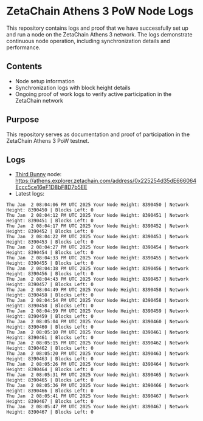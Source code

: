 # ZetaChain Athens 3 PoW Node Logs
This repository contains logs and proof that we have successfully set up and run a node on the ZetaChain Athens 3 network. The logs demonstrate continuous node operation, including synchronization details and performance.

## Contents
- Node setup information
- Synchronization logs with block height details
- Ongoing proof of work logs to verify active participation in the ZetaChain network

## Purpose
This repository serves as documentation and proof of participation in the ZetaChain Athens 3 PoW testnet.

## Logs

- [Third Bunny](https://thirdbunny.xyz/) node: https://athens.explorer.zetachain.com/address/0x225254d35dE666064Eccc5ce16eF1D8bF8D7b5EE
- Latest logs:
```
Thu Jan  2 08:04:06 PM UTC 2025 Your Node Height: 8390450 | Network Height: 8390450 | Blocks Left: 0
Thu Jan  2 08:04:12 PM UTC 2025 Your Node Height: 8390451 | Network Height: 8390451 | Blocks Left: 0
Thu Jan  2 08:04:17 PM UTC 2025 Your Node Height: 8390452 | Network Height: 8390452 | Blocks Left: 0
Thu Jan  2 08:04:22 PM UTC 2025 Your Node Height: 8390453 | Network Height: 8390453 | Blocks Left: 0
Thu Jan  2 08:04:27 PM UTC 2025 Your Node Height: 8390454 | Network Height: 8390454 | Blocks Left: 0
Thu Jan  2 08:04:33 PM UTC 2025 Your Node Height: 8390455 | Network Height: 8390455 | Blocks Left: 0
Thu Jan  2 08:04:38 PM UTC 2025 Your Node Height: 8390456 | Network Height: 8390456 | Blocks Left: 0
Thu Jan  2 08:04:43 PM UTC 2025 Your Node Height: 8390457 | Network Height: 8390457 | Blocks Left: 0
Thu Jan  2 08:04:49 PM UTC 2025 Your Node Height: 8390458 | Network Height: 8390458 | Blocks Left: 0
Thu Jan  2 08:04:54 PM UTC 2025 Your Node Height: 8390458 | Network Height: 8390458 | Blocks Left: 0
Thu Jan  2 08:04:59 PM UTC 2025 Your Node Height: 8390459 | Network Height: 8390459 | Blocks Left: 0
Thu Jan  2 08:05:04 PM UTC 2025 Your Node Height: 8390460 | Network Height: 8390460 | Blocks Left: 0
Thu Jan  2 08:05:10 PM UTC 2025 Your Node Height: 8390461 | Network Height: 8390461 | Blocks Left: 0
Thu Jan  2 08:05:15 PM UTC 2025 Your Node Height: 8390462 | Network Height: 8390462 | Blocks Left: 0
Thu Jan  2 08:05:20 PM UTC 2025 Your Node Height: 8390463 | Network Height: 8390463 | Blocks Left: 0
Thu Jan  2 08:05:26 PM UTC 2025 Your Node Height: 8390464 | Network Height: 8390464 | Blocks Left: 0
Thu Jan  2 08:05:31 PM UTC 2025 Your Node Height: 8390465 | Network Height: 8390465 | Blocks Left: 0
Thu Jan  2 08:05:36 PM UTC 2025 Your Node Height: 8390466 | Network Height: 8390466 | Blocks Left: 0
Thu Jan  2 08:05:41 PM UTC 2025 Your Node Height: 8390467 | Network Height: 8390467 | Blocks Left: 0
Thu Jan  2 08:05:47 PM UTC 2025 Your Node Height: 8390467 | Network Height: 8390467 | Blocks Left: 0
```
